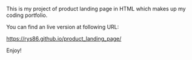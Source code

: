 This is my project of product landing page in HTML which makes up my coding portfolio.

You can find an live version at following URL:

https://rys86.github.io/product_landing_page/

Enjoy!
